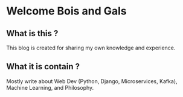 # Welcome Bois and Gals

## What is this ?
This blog is created for sharing my own knowledge and experience. 

## What it is contain ?
Mostly write about Web Dev (Python, Django, Microservices, Kafka), Machine Learning, and Philosophy.